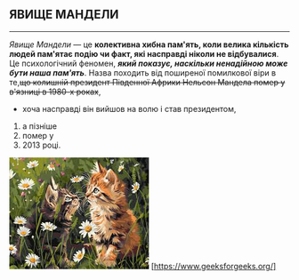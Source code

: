 ## ЯВИЩЕ МАНДЕЛИ
---

*Явище Мандели* — це **колективна хибна пам'ять, коли велика кількість людей пам'ятає подію чи факт, які насправді ніколи не відбувалися**. Це психологічний феномен, ***який показує, наскільки ненадійною може бути наша пам'ять***. Назва походить від поширеної помилкової віри в те,~~що колишній президент Південної Африки Нельсон Мандела помер у в'язниці в 1980-х роках~~, 
* хоча насправді він вийшов на волю і став президентом, 
1. а пізніше 
2. помер у 
3. 2013 році.


![картина](/init/1.jpeg)
[https://www.geeksforgeeks.org/]